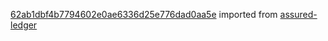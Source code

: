 [62ab1dbf4b7794602e0ae6336d25e776dad0aa5e](https://github.com/insolar/assured-ledger/commit/62ab1dbf4b7794602e0ae6336d25e776dad0aa5e) imported from [assured-ledger](https://github.com/insolar/assured-ledger)
